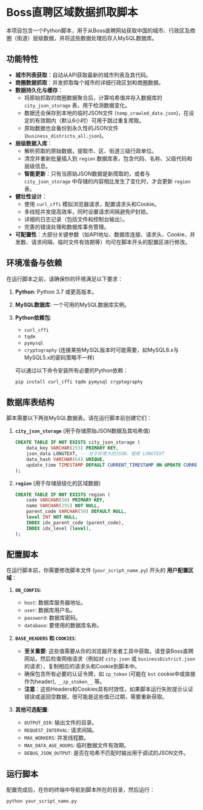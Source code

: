 # Boss直聘区域数据抓取脚本

本项目包含一个Python脚本，用于从Boss直聘网站获取中国的城市、行政区及商圈（街道）层级数据，并将这些数据处理后存入MySQL数据库。

## 功能特性

-   **城市列表获取**：自动从API获取最新的城市列表及其代码。
-   **商圈数据抓取**：并发抓取每个城市的详细行政区划和商圈数据。
-   **数据持久化与缓存**：
    -   将原始抓取的商圈数据聚合后，计算哈希值并存入数据库的 `city_json_storage` 表，用于检测数据变化。
    -   数据还会保存到本地的临时JSON文件 (`temp_crawled_data.json`)，在设定的有效期内（默认6小时）可用于跳过重复爬取。
    -   原始数据也会备份到永久性的JSON文件 (`business_districts_all.json`)。
-   **层级数据入库**：
    -   解析抓取的原始数据，提取市、区、街道三级行政单位。
    -   清空并重新批量插入到 `region` 数据库表，包含代码、名称、父级代码和层级信息。
    -   **智能更新**：只有当原始JSON数据是新爬取的，或者与 `city_json_storage` 中存储的内容相比发生了变化时，才会更新 `region` 表。
-   **健壮性设计**：
    -   使用 `curl_cffi` 模拟浏览器请求，配置请求头和Cookie。
    -   多线程并发提高效率，同时设置请求间隔避免IP封锁。
    -   详细的日志记录（包括文件和控制台输出）。
    -   完善的错误处理和数据库事务管理。
-   **可配置性**：大部分关键参数（如API地址、数据库连接、请求头、Cookie、并发数、请求间隔、临时文件有效期等）均可在脚本开头的配置区进行修改。

## 环境准备与依赖

在运行脚本之前，请确保你的环境满足以下要求：

1.  **Python**: Python 3.7 或更高版本。
2.  **MySQL数据库**: 一个可用的MySQL数据库实例。
3.  **Python依赖包**:
    -   `curl_cffi`
    -   `tqdm`
    -   `pymysql`
    -   `cryptography` (连接某些MySQL版本时可能需要，如MySQL8.x与MySQL5.x的密码策略不一样)

    可以通过以下命令安装所有必要的Python依赖：
    ```bash
    pip install curl_cffi tqdm pymysql cryptography
    ```

## 数据库表结构

脚本需要以下两张MySQL数据表。请在运行脚本前创建它们：

1.  **`city_json_storage`** (用于存储原始JSON数据及其哈希值)
    ```sql
    CREATE TABLE IF NOT EXISTS city_json_storage (
        data_key VARCHAR(255) PRIMARY KEY,
        json_data LONGTEXT, -- 对于非常大的JSON，使用 LONGTEXT
        data_hash VARCHAR(64) UNIQUE,
        update_time TIMESTAMP DEFAULT CURRENT_TIMESTAMP ON UPDATE CURRENT_TIMESTAMP
    );
    ```

2.  **`region`** (用于存储层级化的区域数据)
    ```sql
    CREATE TABLE IF NOT EXISTS region (
        code VARCHAR(50) PRIMARY KEY,
        name VARCHAR(255) NOT NULL,
        parent_code VARCHAR(50) DEFAULT NULL,
        level INT NOT NULL,
        INDEX idx_parent_code (parent_code),
        INDEX idx_level (level),
    );
    ```

## 配置脚本

在运行脚本前，你需要修改脚本文件 (`your_script_name.py`) 开头的 **用户配置区域**：

1.  **`DB_CONFIG`**:
    -   `host`: 数据库服务器地址。
    -   `user`: 数据库用户名。
    -   `password`: 数据库密码。
    -   `database`: 要使用的数据库名称。

2.  **`BASE_HEADERS` 和 `COOKIES`**:
    -   **至关重要**: 这些值需要从你的浏览器开发者工具中获取。请登录Boss直聘网站，然后检查网络请求（例如对 `city.json` 或 `businessDistrict.json` 的请求），复制相应的请求头和Cookie到脚本中。
    -   确保包含所有必要的认证令牌，如 `zp_token` (可能在 `bst` cookie中或直接作为header), `__zp_stoken__` 等。
    -   **注意**：这些Headers和Cookies具有时效性，如果脚本运行失败提示认证错误或返回空数据，很可能是这些值已过期，需要重新获取。

3.  **其他可选配置**:
    -   `OUTPUT_DIR`: 输出文件的目录。
    -   `REQUEST_INTERVAL`: 请求间隔。
    -   `MAX_WORKERS`: 并发线程数。
    -   `MAX_DATA_AGE_HOURS`: 临时数据文件有效期。
    -   `DEBUG_JSON_OUTPUT`: 是否在哈希不匹配时输出用于调试的JSON文件。

## 运行脚本

配置完成后，在你的终端中导航到脚本所在的目录，然后运行：

```bash
python your_script_name.py